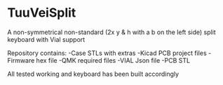 # TuuVeiSplit
A non-symmetrical non-standard (2x y & h with a b on the left side) split keyboard with Vial support

Repository contains:
-Case STLs with extras
-Kicad PCB project files
-Firmware hex file
-QMK required files
-VIAL Json file
-PCB STL


All tested working and keyboard has been built accordingly
